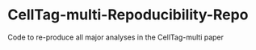 # CellTag-multi-Repoducibility-Repo
Code to re-produce all major analyses in the CellTag-multi paper
